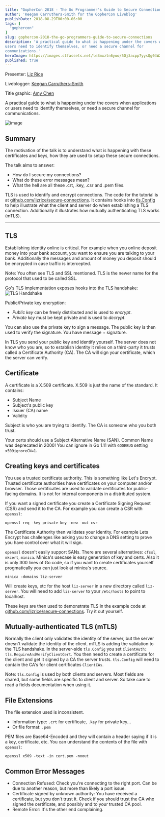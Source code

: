 ```yaml
---
title: "GopherCon 2018 - The Go Programmer's Guide to Secure Connections"
author: 'Keegan Carruthers-Smith for the GopherCon Liveblog'
publishDate: 2018-08-29T00:00-06:00
tags: [
  "gophercon"
]
slug: gophercon-2018-the-go-programmers-guide-to-secure-connections
description: 'A practical guide to what is happening under the covers when applications or
users need to identify themselves, or need a secure channel for
communications.'
heroImage: https://images.ctfassets.net/le3mxztn6yoo/5Oj3acpp7yysQg04W2AW4A/a93d79c10ad903d3902f6b6d8707973a/mechanic-tire-2.jpg
published: true
---
```


Presenter: [Liz Rice](https://www.gophercon.com/agenda/speakers/279055)

Liveblogger: [Keegan Carruthers-Smith](https://github.com/keegancsmith)

Title graphic: [Amy Chen](https://twitter.com/TheAmyCode)

A practical guide to what is happening under the covers when applications or
users need to identify themselves, or need a secure channel for
communications.

![image](https://user-images.githubusercontent.com/1646931/44930101-1a79b300-ad12-11e8-81fd-de5f29c385f6.png)

## Summary

The motivation of the talk is to understand what is happening with these
certificates and keys, how they are used to setup these secure connections.

The talk aims to answer:
- How do I secure my connections?
- What do these error messages mean?
- What the hell are all these .crt, .key, .csr and .pem files.

TLS is used to identify and encrypt connections. The code for the tutorial is
at
[github.com/lizrice/secure-connections](https://github.com/lizrice/secure-connections).
It contains hooks into [tls.Config](https://godoc.org/crypto/tls#Config) to
help illustrate what the client and server do when establishing a TLS
connection. Additionally it illustrates how mutually authenticating TLS works
(mTLS).

---

## TLS

Establishing identity online is critical. For example when you online deposit
money into your bank account, you want to ensure you are talking to your
bank. Additionally the messages and amount of money you deposit should be
encrypted in case traffic is intercepted.

Note: You often see TLS and SSL mentioned. TLS is the newer name for the
protocol that used to be called SSL.

Go's TLS implementation exposes hooks into the TLS handshake:
![TLS Handshake](https://user-images.githubusercontent.com/187831/44808703-2d617b80-ab8a-11e8-9d8c-746004f49c6e.png)

Public/Private key encryption:
- *Public key* can be freely distributed and is used to *encrypt*.
- *Private key* must be kept private and is used to *decrypt*.

You can also use the private key to sign a message. The public key is then
used to verify the signature. You have message + signature.

In TLS you send your public key and identify yourself. The server does not
know who you are, so to establish identity it relies on a third-party it
trusts called a Certificate Authority (CA). The CA will sign your certificate,
which the server can verify.

## Certificate

A certificate is a X.509 certificate. X.509 is just the name of the standard. It contains:
- Subject Name
- Subject's public key
- Issuer (CA) name
- Validity

Subject is who you are trying to identify. The CA is someone who you both trust.

Your certs should use a Subject Alternative Name (SAN). Common Name was
deprecated in 2000! You can ignore in Go 1.11 with `GODEBUG` setting
`x509ignoreCN=1`.

## Creating keys and certificates

You use a trusted certificate authority. This is something like Let's
Encrypt. Trusted certificate authorities have certificates on your computer
and/or browser. Those certificates are used to validate certificates for
public-facing domains. It is not for internal components in a distributed
system.

If you want a signed certificate you create a Certificate Signing Request
 (CSR) and send it to the CA. For example you can create a CSR with `openssl`:

``` shell
openssl req -key private-key -new -out csr
```

The Certificate Authority then validates your identity. For example Lets
Encrypt has challenges like asking you to change a DNS setting to prove you
have control over what it will sign.

`openssl` doesn't easily support SANs. There are several alternatives:
`cfssl`, `mkcert`, `minica`. Minica's usecase is easy generation of key and
certs. Also it is only 300 lines of Go code, so if you want to create
certificates yourself progmatically you can just look at minica's source.

```shell
minica -domains liz-server
```

Will create keys, etc for the host `liz-server` in a new directory called
`liz-server`. You will need to add `liz-server` to your `/etc/hosts` to point
to localhost.

These keys are then used to demonstrate TLS in the example code at
[github.com/lizrice/secure-connections](https://github.com/lizrice/secure-connections). Try
it out yourself.

## Mutually-authenticated TLS (mTLS)

Normally the client only validates the identity of the server, but the server
doesn't validate the identity of the client. mTLS is adding the validation to
the TLS handshake. In the server-side `tls.Config` you set `ClientAuth:
tls.RequireAndVerifyClientCert`. You then need to create a certificate for the
client and get it signed by a CA the server trusts. `tls.Config` will need to
contain the CA's for client certificates `ClientCAs`.

Note: `tls.Config` is used by both clients and servers. Most fields are
shared, but some fields are specific to client and server. So take care to
read a fields documentation when using it.

## File Extensions

The file extension used is inconsistent.
- Information type: `.crt` for certificate, `.key` for private key...
- Or file format: `.pem`

PEM files are Base64-Encoded and they will contain a header saying if it is a key, certificate, etc. You can understand the contents of the file with `openssl`:

``` shell
openssl x509 -text -in cert.pem -noout
```


## Common Error Messages

- Connection Refused: Check you're connecting to the right port. Can be due to another reason, but more than likely a port issue.
- Certificate signed by unknown authority: You have received a certificate, but you don't trust it. Check if you should trust the CA who signed the certificate, and possibly and to your trusted CA pool.
- Remote Error: It's the other end complaining.
